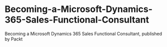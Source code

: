 # Becoming-a-Microsoft-Dynamics-365-Sales-Functional-Consultant
Becoming a Microsoft Dynamics 365 Sales Functional Consultant, published by Packt
